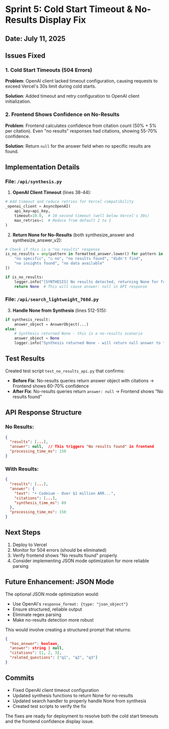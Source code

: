 # Sprint 5: Cold Start Timeout & No-Results Display Fix

## Date: July 11, 2025

## Issues Fixed

### 1. Cold Start Timeouts (504 Errors)
**Problem**: OpenAI client lacked timeout configuration, causing requests to exceed Vercel's 30s limit during cold starts.

**Solution**: Added timeout and retry configuration to OpenAI client initialization.

### 2. Frontend Shows Confidence on No-Results
**Problem**: Frontend calculates confidence from citation count (50% + 5% per citation). Even "no results" responses had citations, showing 55-70% confidence.

**Solution**: Return `null` for the answer field when no specific results are found.

## Implementation Details

### File: `/api/synthesis.py`

1. **OpenAI Client Timeout** (lines 38-44):
```python
# Add timeout and reduce retries for Vercel compatibility
_openai_client = AsyncOpenAI(
    api_key=api_key,
    timeout=10.0,  # 10 second timeout (well below Vercel's 30s)
    max_retries=1  # Reduce from default 2 to 1
)
```

2. **Return None for No-Results** (both synthesize_answer and synthesize_answer_v2):
```python
# Check if this is a "no results" response
is_no_results = any(pattern in formatted_answer.lower() for pattern in [
    "no specific", "○ no", "no results found", "didn't find",
    "no insights found", "no data available"
])

if is_no_results:
    logger.info("[SYNTHESIS] No results detected, returning None for frontend")
    return None  # This will cause answer: null in API response
```

### File: `/api/search_lightweight_768d.py`

3. **Handle None from Synthesis** (lines 512-515):
```python
if synthesis_result:
    answer_object = AnswerObject(...)
else:
    # Synthesis returned None - this is a no-results scenario
    answer_object = None
    logger.info("Synthesis returned None - will return null answer to frontend")
```

## Test Results

Created test script `test_no_results_api.py` that confirms:
- **Before Fix**: No-results queries return answer object with citations → Frontend shows 60-70% confidence
- **After Fix**: No-results queries return `answer: null` → Frontend shows "No results found"

## API Response Structure

### No Results:
```json
{
  "results": [...],
  "answer": null,  // This triggers "No results found" in frontend
  "processing_time_ms": 150
}
```

### With Results:
```json
{
  "results": [...],
  "answer": {
    "text": "• Codeium - Over $1 million ARR...",
    "citations": [...],
    "synthesis_time_ms": 89
  },
  "processing_time_ms": 150
}
```

## Next Steps

1. Deploy to Vercel
2. Monitor for 504 errors (should be eliminated)
3. Verify frontend shows "No results found" properly
4. Consider implementing JSON mode optimization for more reliable parsing

## Future Enhancement: JSON Mode

The optional JSON mode optimization would:
- Use OpenAI's `response_format: {type: "json_object"}`
- Ensure structured, reliable output
- Eliminate regex parsing
- Make no-results detection more robust

This would involve creating a structured prompt that returns:
```json
{
  "has_answer": boolean,
  "answer": string | null,
  "citations": [1, 2, 3],
  "related_questions": ["q1", "q2", "q3"]
}
```

## Commits

- Fixed OpenAI client timeout configuration
- Updated synthesis functions to return None for no-results
- Updated search handler to properly handle None from synthesis
- Created test scripts to verify the fix

The fixes are ready for deployment to resolve both the cold start timeouts and the frontend confidence display issue.
